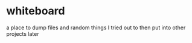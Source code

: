 # whiteboard
a place to dump files and random things I tried out to then put into other projects later
